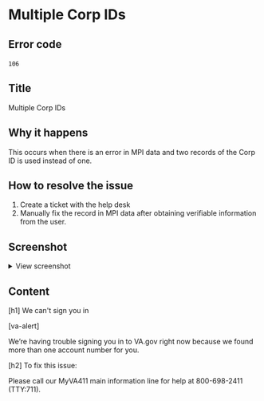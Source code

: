 # Multiple Corp IDs

## Error code
`106`

## Title
Multiple Corp IDs

## Why it happens
This occurs when there is an error in MPI data and two records of the Corp ID is used instead of one.

## How to resolve the issue

1. Create a ticket with the help desk
2. Manually fix the record in MPI data after obtaining verifiable information from the user.

## Screenshot
<details>
  <summary>View screenshot</summary>
  <img src="./screenshots/106.png" />
</details>

## Content

[h1] We can't sign you in

[va-alert]

We’re having trouble signing you in to VA.gov right now because we found more than one account number for you.

[h2] To fix this issue:

Please call our MyVA411 main information line for help at 800-698-2411 (TTY:711).


